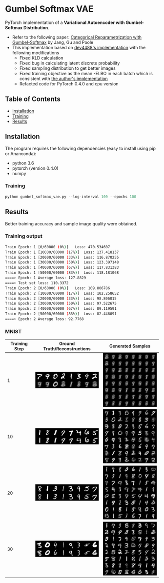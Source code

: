 # Gumbel Softmax VAE

PyTorch implementation of a __Variational Autoencoder with Gumbel-Softmax Distribution__. 

*  Refer to the following paper: [Categorical Reparametrization with Gumbel-Softmax](https://arxiv.org/pdf/1611.01144.pdf) by Jang, Gu and Poole
* This implementation based on [dev4488's implementation](https://github.com/dev4488/VAE_gumble_softmax/blob/master/README.md) with the following modifications
  * Fixed KLD calculation
  * Fixed bug in calculating latent discrete probability
  * Fixed sampling distribution to get better images
  * Fixed training objective as the mean -ELBO in each batch which is consistent with [the author's implementation](https://github.com/ericjang/gumbel-softmax/blob/master/Categorical%20VAE.ipynb)
  * Refacted code for PyTorch 0.4.0 and cpu version



## Table of Contents
* [Installation](#installation)
* [Training](#train)
* [Results](#results)

## Installation

The program requires the following dependencies (easy to install using pip or Ananconda):

* python 3.6
* pytorch (version 0.4.0)
* numpy



### Training

```python
python gumbel_softmax_vae.py --log-interval 100 --epochs 100
```

## Results

Better training accuracy and sample image quality were obtained.

### Training output

```bash
Train Epoch: 1 [0/60000 (0%)]	Loss: 470.534607
Train Epoch: 1 [10000/60000 (17%)]	Loss: 137.418137
Train Epoch: 1 [20000/60000 (33%)]	Loss: 116.870255
Train Epoch: 1 [30000/60000 (50%)]	Loss: 123.397148
Train Epoch: 1 [40000/60000 (67%)]	Loss: 117.831383
Train Epoch: 1 [50000/60000 (83%)]	Loss: 118.181068
====> Epoch: 1 Average loss: 127.8829
====> Test set loss: 110.3372
Train Epoch: 2 [0/60000 (0%)]	Loss: 109.806786
Train Epoch: 2 [10000/60000 (17%)]	Loss: 102.258652
Train Epoch: 2 [20000/60000 (33%)]	Loss: 98.806015
Train Epoch: 2 [30000/60000 (50%)]	Loss: 97.522675
Train Epoch: 2 [40000/60000 (67%)]	Loss: 89.119591
Train Epoch: 2 [50000/60000 (83%)]	Loss: 82.446091
====> Epoch: 2 Average loss: 92.7768
```



### MNIST
| Training Step |  Ground Truth/Reconstructions   |    Generated Samples    |
| ------------- | :-----------------------------: | :---------------------: |
| 1             | ![](data/reconstruction_1.png)  | ![](data/sample_1.png)  |
| 10            | ![](data/reconstruction_10.png) | ![](data/sample_10.png) |
| 20            | ![](data/reconstruction_20.png) | ![](data/sample_20.png) |
| 30            | ![](data/reconstruction_30.png) | ![](data/sample_30.png) |